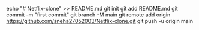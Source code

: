 echo "# Netflix-clone" >> README.md
git init
git add README.md
git commit -m "first commit"
git branch -M main
git remote add origin https://github.com/sneha27052003/Netflix-clone.git
git push -u origin main
